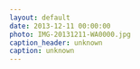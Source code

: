 ```yaml
---
layout: default
date: 2013-12-11 00:00:00
photo: IMG-20131211-WA0000.jpg
caption_header: unknown
caption: unknown
---
```

